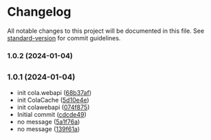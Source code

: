 # Changelog

All notable changes to this project will be documented in this file. See [standard-version](https://github.com/conventional-changelog/standard-version) for commit guidelines.

### 1.0.2 (2024-01-04)

## <small>1.0.1 (2024-01-04)</small>

* init cola.webapi ([68b37af](https://github.com/odinGitGmail/Cola.ColaWebApi/commit/68b37af))
* init ColaCache ([5d10e4e](https://github.com/odinGitGmail/Cola.ColaWebApi/commit/5d10e4e))
* init colawebapi ([074f875](https://github.com/odinGitGmail/Cola.ColaWebApi/commit/074f875))
* Initial commit ([cdcde49](https://github.com/odinGitGmail/Cola.ColaWebApi/commit/cdcde49))
* no message ([5a1f76a](https://github.com/odinGitGmail/Cola.ColaWebApi/commit/5a1f76a))
* no message ([139f61a](https://github.com/odinGitGmail/Cola.ColaWebApi/commit/139f61a))
